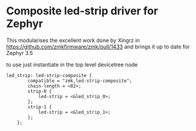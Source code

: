 # Composite led-strip driver for Zephyr

This modularises the excellent work done by Xingrz in https://github.com/zmkfirmware/zmk/pull/1433 and brings it up to date for Zephyr 3.5

to use just instantiate in the top level devicetree node

```
led_strip: led-strip-composite {
        compatible = "zmk,led-strip-composite";
        chain-length = <82>;
        strip-0 {
            led-strip = <&led_strip_0>;
        };
        strip-1 {
            led-strip = <&led_strip_1>;
        };
    };

```